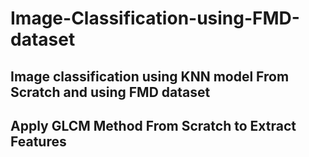 # Image-Classification-using-FMD-dataset 
## Image classification using KNN model From Scratch and using FMD dataset
## Apply GLCM Method From Scratch to Extract Features 

